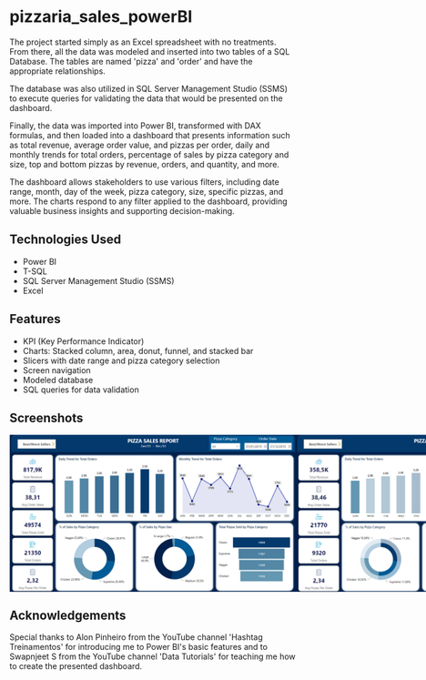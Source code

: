 # pizzaria_sales_powerBI
The project started simply as an Excel spreadsheet with no treatments. From there, all the data was modeled and inserted into two tables of a SQL Database. The tables are named 'pizza' and 'order' and have the appropriate relationships.

The database was also utilized in SQL Server Management Studio (SSMS) to execute queries for validating the data that would be presented on the dashboard.

Finally, the data was imported into Power BI, transformed with DAX formulas, and then loaded into a dashboard that presents information such as total revenue, average order value, and pizzas per order, daily and monthly trends for total orders, percentage of sales by pizza category and size, top and bottom pizzas by revenue, orders, and quantity, and more.

The dashboard allows stakeholders to use various filters, including date range, month, day of the week, pizza category, size, specific pizzas, and more. The charts respond to any filter applied to the dashboard, providing valuable business insights and supporting decision-making.

## Technologies Used
- Power BI
- T-SQL
- SQL Server Management Studio (SSMS)
- Excel

## Features
- KPI (Key Performance Indicator)
- Charts: Stacked column, area, donut, funnel, and stacked bar
- Slicers with date range and pizza category selection
- Screen navigation
- Modeled database
- SQL queries for data validation

## Screenshots
<div style="display: flex;">
  <img src="./images/sreen1.PNG" alt="first page" style="width: 100%">
  <br>
  <br>
  <img src="./images/screen2.PNG" alt="second page" style="width: 100%">
  <br>
  <br>
  <img src="./images/screen3.PNG" alt="third page" style="width: 100%">
</div>

## Acknowledgements
Special thanks to Alon Pinheiro from the YouTube channel 'Hashtag Treinamentos' for introducing me to Power BI's basic features and to Swapnjeet S from the YouTube channel 'Data Tutorials' for teaching me how to create the presented dashboard.
